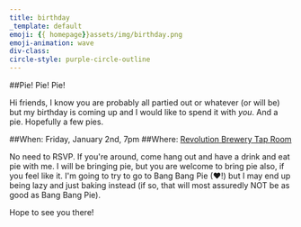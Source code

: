 ```yaml
---
title: birthday
_template: default
emoji: {{ homepage}}assets/img/birthday.png
emoji-animation: wave
div-class:
circle-style: purple-circle-outline
---
```


##Pie! Pie! Pie!

Hi friends, I know you are probably all partied out or whatever (or will be) but my birthday is coming up and I would like to spend it with *you*. And a pie. Hopefully a few pies.

##When: Friday, January 2nd, 7pm
##Where: <a href="https://www.google.com/maps/place/Revolution+Brewing+Brewery/@41.9337057,-87.7061171,15z/data=!4m5!1m2!2m1!1srevolution+brewery+tap+room!3m1!1s0x0000000000000000:0x4d37501297f3020b">Revolution Brewery Tap Room</a>

No need to RSVP. If you're around, come hang out and have a drink and eat pie with me. I will be bringing pie, but you are welcome to bring pie also, if you feel like it. I'm going to try to go to Bang Bang Pie (&hearts;!) but I may end up being lazy and just baking instead (if so, that will most assuredly NOT be as good as Bang Bang Pie).

Hope to see you there!

